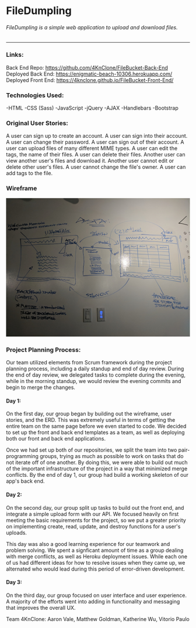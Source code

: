 # FileDumpling

###### FileDumpling is a simple web application to upload and download files.

---

### Links:

Back End Repo: https://github.com/4KnClone/FileBucket-Back-End
Deployed Back End: https://enigmatic-beach-10306.herokuapp.com/
Deployed Front End: https://4knclone.github.io/FileBucket-Front-End/

### Technologies Used:
  -HTML
  -CSS (Sass)
  -JavaScript
  -jQuery
  -AJAX
  -Handlebars
  -Bootstrap

### Original User Stories:
  A user can sign up to create an account.
  A user can sign into their account.
  A user can change their password.
  A user can sign out of their account.
  A user can upload files of many different MIME types.
  A user can edit the tags, the name of their files.
  A user can delete their files.
  Another user can view another user's files and download it.
  Another user cannot edit or delete other user's files.
  A user cannot change the file's owner.
  A user can add tags to the file.


### Wireframe

![Wireframe:](./wireframe.jpg)

### Project Planning Process:

Our team utilized elements from Scrum framework during the project planning process, including a daily standup and end of day review. During the end of day review, we delegated tasks to complete during the evening, while in the morning standup, we would review the evening commits and begin to merge the changes.

#### Day 1:

On the first day, our group began by building out the wireframe, user stories, and the ERD. This was extremely useful in terms of getting the entire team on the same page before we even started to code. We decided to set up the front and back end templates as a team, as well as deploying both our front and back end applications.

Once we had set up both of our repositories, we split the team into two pair-programming groups, trying as much as possible to work on tasks that do not iterate off of one another. By doing this, we were able to build out much of the important infrastructure of the project in a way that minimized merge conflicts. By the end of day 1, our group had build a working skeleton of our app's back end.

#### Day 2:

On the second day, our group split up tasks to build out the front end, and integrate a simple upload form with our API. We focused heavily on first meeting the basic requirements for the project, so we put a greater priority on implementing create, read, update, and destroy functions for a user's uploads.

This day was also a good learning experience for our teamwork and problem solving. We spent a signficant amount of time as a group dealing with merge conflicts, as well as Heroku deployment issues. While each one of us had different ideas for how to resolve issues when they came up, we alternated who would lead during this period of error-driven development.

#### Day 3:

On the third day, our group focused on user interface and user experience. A majority of the efforts went into adding in functionality and messaging that improves the overall UX.

Team 4KnClone: Aaron Vale, Matthew Goldman, Katherine Wu, Vitorio Paulo
